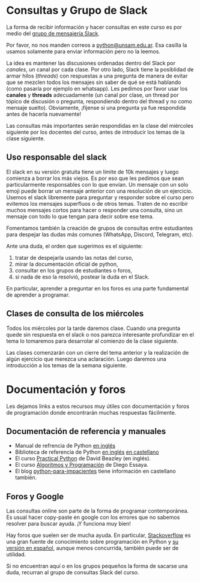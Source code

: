 # Consultas y Grupo de Slack

La forma de recibir información y hacer consultas en este curso es por medio del [grupo de mensajería Slack](https://join.slack.com/t/python-unsam-2021c1/shared_invite/zt-mgpaq6fb-7UxVugBXjNc8YfWA_xJi1g).

Por favor, no nos manden correos a <python@unsam.edu.ar>. Esa casilla la usamos solamente para enviar información pero no la leemos.

La idea es mantener las discusiones ordenadas dentro del Slack por *canales*,  un canal por cada clase. Por otro lado, Slack tiene la posiblidad de armar hilos (*threads*) con respuestas  a una pregunta de manera de evitar que se mezclen todos los mensajes sin saber de qué se está hablando (como pasaría por ejemplo en whatsapp). Les pedimos por favor usar los **canales** y **threads** adecuadamente (un canal por clase, un thread por tópico de discusión o pregunta, respondiendo dentro del thread y no como mensaje suelto). Obviamente, ¡fíjense si una pregunta ya fue respondida antes de hacerla nuevamente!

Las consultas más importantes serán respondidas en la clase del miércoles siguiente por los docentes del curso, antes de introducir los temas de la clase siguiente.

## Uso responsable del slack

El slack en su versión gratuita tiene un límite de 10k mensajes y luego comienza a borrar los más viejos. Es por eso que les pedimos que sean particularmente responsables con lo que envían. Un mensaje con un solo emoji puede borrar un mensaje anterior con una resolución de un ejercicio. Usemos el slack libremente para preguntar y responder sobre el curso pero evitemos los mensajes superfluos o de otros temas. Traten de no escribir muchos mensajes cortos para hacer o responder una consulta, sino un mensaje con todo lo que tengan para decir sobre ese tema.

Fomentamos también la creación de grupos de consultas entre estudiantes para despejar las dudas más comunes (WhatsApp, Discord, Telegram, etc).

Ante una duda, el orden que sugerimos es el siguiente:
1. tratar de despejarla usando las notas del curso,
2. mirar la documentación oficial de python,
3. consultar en los grupos de estudiantes o foros,
4. si nada de eso la resolvió, postear la duda en el Slack.

En particular, aprender a preguntar en los foros es una parte fundamental de aprender a programar.


## Clases de consulta de los miércoles

Todos los miércoles por la tarde daremos clase. Cuando una pregunta quede sin respuesta en el slack o nos parezca interesante profundizar en el tema lo tomaremos para desarrolar al comienzo de la clase siguiente. 

Las clases comenzarán con un cierre del tema anterior y la realización de algún ejercicio que merezca una aclaración. Luego daremos una introducción a los temas de la semana siguiente.

# Documentación y foros

Les dejamos links a estos recursos muy útiles con documentación y foros de programación donde encontrarán muchas respuestas fácilmente.

## Documentación de referencia y manuales

* Manual de refrencia de Python [en inglés](https://docs.python.org/3/reference/index.html) 
* Biblioteca de referencia de Python [en inglés](https://docs.python.org/3/library/index.html) [en castellano](http://pyspanishdoc.sourceforge.net/lib/lib.html)
* El curso [Practical Python](https://github.com/dabeaz-course/practical-python) de David Beazley (en inglés).
* El curso [Algoritmos y Programación](https://algoritmos1rw.ddns.net/) de Diego Essaya.
* El blog [python-para-impacientes](https://python-para-impacientes.blogspot.com/p/indice.html) tiene información en castellano también.

## Foros y Google

Las consultas online son parte de la forma de programar contemporánea. Es usual hacer copy-paste en google con los errores que no sabemos resolver para buscar ayuda. ¡Y funciona muy bien!

Hay foros que suelen ser de mucha ayuda. En particular, [Stackoverflow](https://stackoverflow.com/) es una gran fuente de conocimiento sobre programación en Python y [su versión en español](https://es.stackoverflow.com/), aunque menos concurrida, también puede ser de utilidad.

Si no encuentran aquí o en los grupos pequeños la forma de sacarse una duda, recurran al grupo de consultas Slack del curso.
